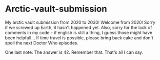# Arctic-vault-submission
My arctic vault submission from 2020 to 2030!
Welcome from 2020!
Sorry if we screwed up Earth, it hasn't happened yet. Also, sorry for the lack of comments in my code - if english is still a thing, I guess those might have been helpfull...
If time travel is possible, please bring back cake and don't spoil the next Doctor Who episodes.

One last note:
The answer is 42. Remember that. That's all I can say.
